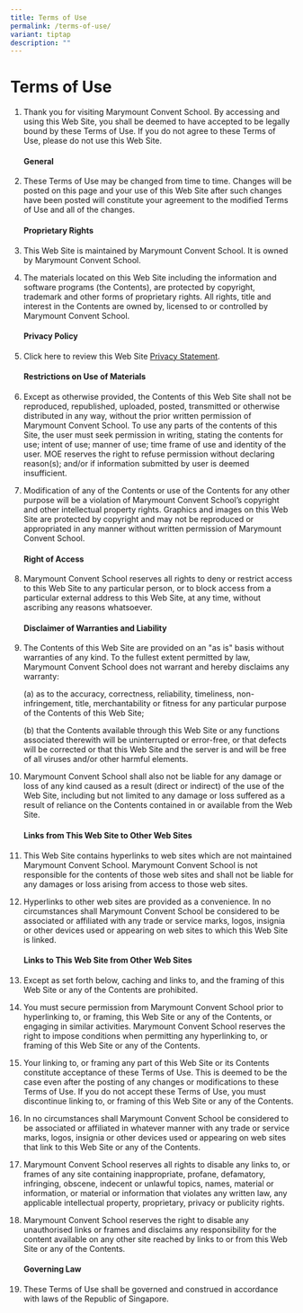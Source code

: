 ```yaml
---
title: Terms of Use
permalink: /terms-of-use/
variant: tiptap
description: ""
---
```

<h1>Terms of Use</h1>
<ol data-tight="true" class="tight">
<li>
<p>Thank you for visiting Marymount Convent School. By accessing and using
this Web Site, you shall be deemed to have accepted to be legally bound
by these Terms of Use. If you do not agree to these Terms of Use, please
do not use this Web Site.</p>
<p></p>
<h4>General</h4>
<p></p>
</li>
<li>
<p>These Terms of Use may be changed from time to time. Changes will be posted
on this page and your use of this Web Site after such changes have been
posted will constitute your agreement to the modified Terms of Use and
all of the changes.</p>
<p></p>
<h4>Proprietary Rights</h4>
<p></p>
</li>
<li>
<p>This Web Site is maintained by Marymount Convent School. It is owned by
Marymount Convent School.</p>
<p></p>
</li>
<li>
<p>The materials located on this Web Site including the information and software
programs (the Contents), are protected by copyright, trademark and other
forms of proprietary rights. All rights, title and interest in the Contents
are owned by, licensed to or controlled by Marymount Convent School.</p>
<p></p>
<h4>Privacy Policy</h4>
<p></p>
</li>
<li>
<p>Click here to review this Web Site <a href="https://marymountconvent.moe.edu.sg/privacy-statement/" rel="noopener noreferrer nofollow" target="_blank">Privacy Statement</a>.</p>
<p></p>
<h4>Restrictions on Use of Materials</h4>
<p></p>
</li>
<li>
<p>Except as otherwise provided, the Contents of this Web Site shall not
be reproduced, republished, uploaded, posted, transmitted or otherwise
distributed in any way, without the prior written permission of Marymount
Convent School. To use any parts of the contents of this Site, the user
must seek permission in writing, stating the contents for use; intent of
use; manner of use; time frame of use and identity of the user. MOE reserves
the right to refuse permission without declaring reason(s); and/or if information
submitted by user is deemed insufficient.</p>
</li>
<li>
<p>Modification of any of the Contents or use of the Contents for any other
purpose will be a violation of Marymount Convent School’s copyright and
other intellectual property rights. Graphics and images on this Web Site
are protected by copyright and may not be reproduced or appropriated in
any manner without written permission of Marymount Convent School.</p>
<p></p>
<h4>Right of Access</h4>
<p></p>
</li>
<li>
<p>Marymount Convent School reserves all rights to deny or restrict access
to this Web Site to any particular person, or to block access from a particular
external address to this Web Site, at any time, without ascribing any reasons
whatsoever.</p>
<p></p>
<h4>Disclaimer of Warranties and Liability</h4>
<p></p>
</li>
<li>
<p>The Contents of this Web Site are provided on an "as is" basis without
warranties of any kind. To the fullest extent permitted by law, Marymount
Convent School does not warrant and hereby disclaims any warranty:</p>
<p>(a) as to the accuracy, correctness, reliability, timeliness, non-infringement,
title, merchantability or fitness for any particular purpose of the Contents
of this Web Site;</p>
<p>(b) that the Contents available through this Web Site or any functions
associated therewith will be uninterrupted or error-free, or that defects
will be corrected or that this Web Site and the server is and will be free
of all viruses and/or other harmful elements.</p>
</li>
<li>
<p>Marymount Convent School shall also not be liable for any damage or loss
of any kind caused as a result (direct or indirect) of the use of the Web
Site, including but not limited to any damage or loss suffered as a result
of reliance on the Contents contained in or available from the Web Site.</p>
<p></p>
<h4>Links from This Web Site to Other Web Sites</h4>
<p></p>
</li>
<li>
<p>This Web Site contains hyperlinks to web sites which are not maintained
Marymount Convent School. Marymount Convent School is not responsible for
the contents of those web sites and shall not be liable for any damages
or loss arising from access to those web sites.</p>
<p></p>
</li>
<li>
<p>Hyperlinks to other web sites are provided as a convenience. In no circumstances
shall Marymount Convent School be considered to be associated or affiliated
with any trade or service marks, logos, insignia or other devices used
or appearing on web sites to which this Web Site is linked.</p>
<p></p>
<h4>Links to This Web Site from Other Web Sites</h4>
<p></p>
</li>
<li>
<p>Except as set forth below, caching and links to, and the framing of this
Web Site or any of the Contents are prohibited.</p>
</li>
<li>
<p>You must secure permission from Marymount Convent School prior to hyperlinking
to, or framing, this Web Site or any of the Contents, or engaging in similar
activities. Marymount Convent School reserves the right to impose conditions
when permitting any hyperlinking to, or framing of this Web Site or any
of the Contents.</p>
</li>
<li>
<p>Your linking to, or framing any part of this Web Site or its Contents
constitute acceptance of these Terms of Use. This is deemed to be the case
even after the posting of any changes or modifications to these Terms of
Use. If you do not accept these Terms of Use, you must discontinue linking
to, or framing of this Web Site or any of the Contents.</p>
</li>
<li>
<p>In no circumstances shall Marymount Convent School be considered to be
associated or affiliated in whatever manner with any trade or service marks,
logos, insignia or other devices used or appearing on web sites that link
to this Web Site or any of the Contents.</p>
</li>
<li>
<p>Marymount Convent School reserves all rights to disable any links to,
or frames of any site containing inappropriate, profane, defamatory, infringing,
obscene, indecent or unlawful topics, names, material or information, or
material or information that violates any written law, any applicable intellectual
property, proprietary, privacy or publicity rights.</p>
</li>
<li>
<p>Marymount Convent School reserves the right to disable any unauthorised
links or frames and disclaims any responsibility for the content available
on any other site reached by links to or from this Web Site or any of the
Contents.</p>
<p></p>
<h4>Governing Law</h4>
<p></p>
</li>
<li>
<p>These Terms of Use shall be governed and construed in accordance with
laws of the Republic of Singapore.</p>
</li>
</ol>
<p></p>